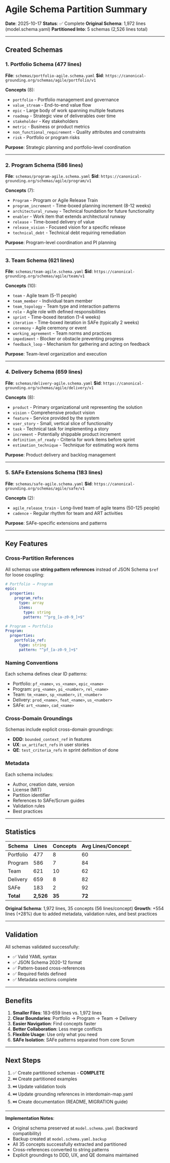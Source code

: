 # Agile Schema Partition Summary

**Date**: 2025-10-17
**Status**: ✅ Complete
**Original Schema**: 1,972 lines (model.schema.yaml)
**Partitioned Into**: 5 schemas (2,526 lines total)

---

## Created Schemas

### 1. Portfolio Schema (477 lines)
**File**: `schemas/portfolio-agile.schema.yaml`
**$id**: `https://canonical-grounding.org/schemas/agile/portfolio/v1`

**Concepts** (8):
- `portfolio` - Portfolio management and governance
- `value_stream` - End-to-end value flow
- `epic` - Large body of work spanning multiple features
- `roadmap` - Strategic view of deliverables over time
- `stakeholder` - Key stakeholders
- `metric` - Business or product metrics
- `non_functional_requirement` - Quality attributes and constraints
- `risk` - Portfolio or program risks

**Purpose**: Strategic planning and portfolio-level coordination

---

### 2. Program Schema (586 lines)
**File**: `schemas/program-agile.schema.yaml`
**$id**: `https://canonical-grounding.org/schemas/agile/program/v1`

**Concepts** (7):
- `Program` - Program or Agile Release Train
- `program_increment` - Time-boxed planning increment (8-12 weeks)
- `architectural_runway` - Technical foundation for future functionality
- `enabler` - Work item that extends architectural runway
- `release` - Time-boxed delivery of value
- `release_vision` - Focused vision for a specific release
- `technical_debt` - Technical debt requiring remediation

**Purpose**: Program-level coordination and PI planning

---

### 3. Team Schema (621 lines)
**File**: `schemas/team-agile.schema.yaml`
**$id**: `https://canonical-grounding.org/schemas/agile/team/v1`

**Concepts** (10):
- `team` - Agile team (5-11 people)
- `team_member` - Individual team member
- `team_topology` - Team type and interaction patterns
- `role` - Agile role with defined responsibilities
- `sprint` - Time-boxed iteration (1-4 weeks)
- `iteration` - Time-boxed iteration in SAFe (typically 2 weeks)
- `ceremony` - Agile ceremony or event
- `working_agreement` - Team norms and practices
- `impediment` - Blocker or obstacle preventing progress
- `feedback_loop` - Mechanism for gathering and acting on feedback

**Purpose**: Team-level organization and execution

---

### 4. Delivery Schema (659 lines)
**File**: `schemas/delivery-agile.schema.yaml`
**$id**: `https://canonical-grounding.org/schemas/agile/delivery/v1`

**Concepts** (8):
- `product` - Primary organizational unit representing the solution
- `vision` - Comprehensive product vision
- `feature` - Service provided by the system
- `user_story` - Small, vertical slice of functionality
- `task` - Technical task for implementing a story
- `increment` - Potentially shippable product increment
- `definition_of_ready` - Criteria for work items before sprint
- `estimation_technique` - Technique for estimating work items

**Purpose**: Product delivery and backlog management

---

### 5. SAFe Extensions Schema (183 lines)
**File**: `schemas/safe-agile.schema.yaml`
**$id**: `https://canonical-grounding.org/schemas/agile/safe/v1`

**Concepts** (2):
- `agile_release_train` - Long-lived team of agile teams (50-125 people)
- `cadence` - Regular rhythm for team and ART activities

**Purpose**: SAFe-specific extensions and patterns

---

## Key Features

### Cross-Partition References
All schemas use **string pattern references** instead of JSON Schema `$ref` for loose coupling:

```yaml
# Portfolio → Program
epic:
  properties:
    program_refs:
      type: array
      items:
        type: string
        pattern: "^prg_[a-z0-9_]+$"

# Program → Portfolio
Program:
  properties:
    portfolio_ref:
      type: string
      pattern: "^pf_[a-z0-9_]+$"
```

### Naming Conventions
Each schema defines clear ID patterns:
- Portfolio: `pf_<name>`, `vs_<name>`, `epic_<name>`
- Program: `prg_<name>`, `pi_<number>`, `rel_<name>`
- Team: `tm_<name>`, `sp_<number>`, `it_<number>`
- Delivery: `prod_<name>`, `feat_<name>`, `us_<number>`
- SAFe: `art_<name>`, `cad_<name>`

### Cross-Domain Groundings
Schemas include explicit cross-domain groundings:
- **DDD**: `bounded_context_ref` in features
- **UX**: `ux_artifact_refs` in user stories
- **QE**: `test_criteria_refs` in sprint definition of done

### Metadata
Each schema includes:
- Author, creation date, version
- License (MIT)
- Partition identifier
- References to SAFe/Scrum guides
- Validation rules
- Best practices

---

## Statistics

| Schema | Lines | Concepts | Avg Lines/Concept |
|--------|-------|----------|-------------------|
| Portfolio | 477 | 8 | 60 |
| Program | 586 | 7 | 84 |
| Team | 621 | 10 | 62 |
| Delivery | 659 | 8 | 82 |
| SAFe | 183 | 2 | 92 |
| **Total** | **2,526** | **35** | **72** |

**Original Schema**: 1,972 lines, 35 concepts (56 lines/concept)
**Growth**: +554 lines (+28%) due to added metadata, validation rules, and best practices

---

## Validation

All schemas validated successfully:
- ✅ Valid YAML syntax
- ✅ JSON Schema 2020-12 format
- ✅ Pattern-based cross-references
- ✅ Required fields defined
- ✅ Metadata sections complete

---

## Benefits

1. **Smaller Files**: 183-659 lines vs. 1,972 lines
2. **Clear Boundaries**: Portfolio → Program → Team → Delivery
3. **Easier Navigation**: Find concepts faster
4. **Better Collaboration**: Less merge conflicts
5. **Flexible Usage**: Use only what you need
6. **SAFe Isolation**: SAFe patterns separated from core Scrum

---

## Next Steps

1. ✅ Create partitioned schemas - **COMPLETE**
2. ⏭️ Create partitioned examples
3. ⏭️ Update validation tools
4. ⏭️ Update grounding references in interdomain-map.yaml
5. ⏭️ Create documentation (README, MIGRATION guide)

---

**Implementation Notes**:
- Original schema preserved at `model.schema.yaml` (backward compatibility)
- Backup created at `model.schema.yaml.backup`
- All 35 concepts successfully extracted and partitioned
- Cross-references converted to string patterns
- Explicit groundings to DDD, UX, and QE domains maintained
